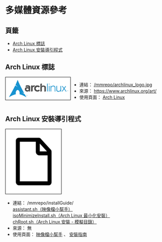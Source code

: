 多媒體資源參考
=======


<style>
    .imgInfo > a {
        width: 208px;
        display: inline-block;
        vertical-align: top;
    }
    .imgInfo img {
        max-width: 200px;
        max-height: 200px;
        padding: 3px;
        border: 1px solid #000;
    }
    .imgInfo ul {
        display: inline-block;
    }
</style>



## 頁籤


* [Arch Linux 標誌](#arch-linux-標誌)
* [Arch Linux 安裝導引程式](#arch-linux-安裝導引程式)



## Arch Linux 標誌


<div class="imgInfo">
    <a href="/mmrepo/archlinux_logo.jpg" target="_blank">
        <img src="/mmrepo/archlinux_logo.jpg" />
    </a>
    <ul>
        <li>連結：
            <a href="/mmrepo/archlinux_logo.jpg" target="_blank">/mmrepo/archlinux_logo.jpg</a>
        </li>
        <li>來源：
            <a href="https://www.archlinux.org/art/">https://www.archlinux.org/art/</a>
        </li>
        <li>使用頁面：
            <a href="/content/archlinux.md">Arch Linux</a>
        </li>
    </ul>
</div>



## Arch Linux 安裝導引程式


<div class="imgInfo">
    <a>
        <img src="/mmrepo/any_file_icon.jpg" />
    </a>
    <ul>
        <li>連結：
            /mmrepo/installGuide/
            <br>
            <a href="/mmrepo/installGuide/assistant.sh" target="_blank">
                assistant.sh（映像檔小幫手）
            </a>
            <br>
            <a href="/mmrepo/installGuide/isoMinimizeInstall.sh" target="_blank">
                isoMinimizeInstall.sh（Arch Linux 最小化安裝）
            </a>
            <br>
            <a href="/mmrepo/installGuide/chRoot.sh" target="_blank">
                chRoot.sh（Arch Linux 安裝 - 模擬目錄）
            </a>
        </li>
        <li>來源： 無</li>
        <li>使用頁面：
            <a href="/content/install/iso_assistant.md">映像檔小幫手</a>
            、
            <a href="/content/install/installation_guide.md">安裝指南</a>
        </li>
    </ul>
</div>

